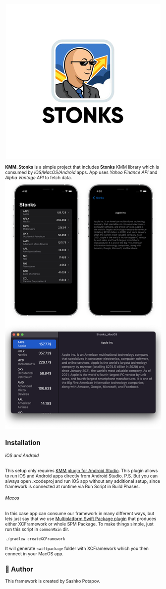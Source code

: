 <p align="center">
  <img width="500" height="500" src="Stonks.png"/>
</p>

**KMM_Stonks** is a simple project that includes **Stonks** KMM library which is consumed by *iOS/MacOS/Android* apps. App uses *Yahoo Finance API* and *Alpha Vantage API* to fetch data.
<img src="Screenshots.png"/>
## Installation
###### iOS and Android
This setup only requires [KMM plugin for Android Studio](https://plugins.jetbrains.com/plugin/14936-kotlin-multiplatform-mobile). This plugin allows to run iOS and Android apps directly from Android Studio.
P.S. But you can always open .xcodeproj and run iOS app without any additional setup, since framework is connected at runtime via Run Script in Build Phases.

###### Macos
In this case app can consume our framework in many different ways, but lets just say that we use [Multiplatform Swift Package plugin](https://github.com/ge-org/multiplatform-swiftpackage) that produces either XCFramework or whole SPM Package. To make things simple, just run this script in `commonMain` dir.
```kotlin
./gradlew createXCFramework
```
It will generate `swiftpackage` folder with XCFramework which you then connect in your MacOS app.
## 👤 Author
This framework is created by Sashko Potapov.

